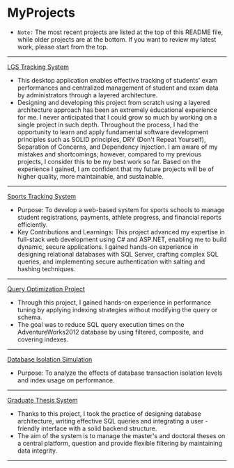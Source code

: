 # MyProjects
- `Note:` The most recent projects are listed at the top of this README file, while older projects are at the bottom. If you want to review my latest work, please start from the top.
---
[LGS Tracking System](https://github.com/mehmettguzell/MyProjects/tree/main/LGS_Tracking_System)
- This desktop application enables effective tracking of students' exam performances and centralized management of student and exam data by administrators through a layered architecture.
- Designing and developing this project from scratch using a layered architecture approach has been an extremely educational experience for me. I never anticipated that I could grow so much by working on a single project in such depth. Throughout the process, I had the opportunity to learn and apply fundamental software development principles such as SOLID principles, DRY (Don't Repeat Yourself), Separation of Concerns, and Dependency Injection. I am aware of my mistakes and shortcomings; however, compared to my previous projects, I consider this to be my best work so far. Based on the experience I gained, I am confident that my future projects will be of higher quality, more maintainable, and sustainable.
---
[Sports Tracking System](https://github.com/mehmettguzell/MyProjects/tree/main/Sports_Tracking_Web_App)
- Purpose: To develop a web-based system for sports schools to manage student registrations, payments, athlete progress, and financial reports efficiently.
- Key Contributions and Learnings: This project advanced my expertise in full-stack web development using C# and ASP.NET, enabling me to build dynamic, secure applications. I gained hands-on experience in designing relational databases with SQL Server, crafting complex SQL queries, and implementing secure authentication with salting and hashing techniques.
---
[Query Optimization Project](https://github.com/mehmettguzell/MyProjects/tree/main/Query_Optimization)
- Through this project, I gained hands-on experience in performance tuning by applying indexing strategies without modifying the query or schema.
- The goal was to reduce SQL query execution times on the AdventureWorks2012 database by using filtered, composite, and covering indexes.
---
[Database Isolation Simulation](https://github.com/mehmettguzell/MyProjects/tree/main/Database_Isolation_Level) 
- Purpose: To analyze the effects of database transaction isolation levels and index usage on performance.
---
[Graduate Thesis System](https://github.com/mehmettguzell/MyProjects/tree/main/Graduate_Thesis_System) 
- Thanks to this project, I took the practice of designing database architecture, writing effective SQL queries and integrating a user -friendly interface with a solid backend structure.
- The aim of the system is to manage the master's and doctoral theses on a central platform, question and provide flexible filtering by maintaining data integrity.
---

